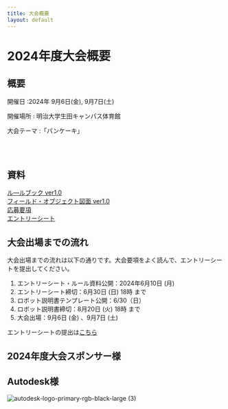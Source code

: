 ```yaml
---
title: 大会概要
layout: default
---
```


# 2024年度大会概要

## 概要
開催日
:2024年 9月6日(金), 9月7日(土)  

開催場所
: 明治大学生田キャンパス体育館

大会テーマ
:「パンケーキ」

<br><br>

## 資料
[ル―ルブック ver1.0](../data/2024/pdf/F3RC2024_rulebook_v10.pdf)  
[フィールド・オブジェクト図面 ver1.0](../data/2024/pdf/F3RC2024_field_and_object_v10.pdf)  
[応募要項](../data/2024/pdf/F3RC2024_guidelines_0610.pdf)  
[エントリーシート](../data/2024/Word/F3RC2024_entry_sheet.docx)

## 大会出場までの流れ
大会出場までの流れは以下の通りです。大会要項をよく読んで、エントリーシートを提出してください。

1. エントリーシート・ルール資料公開：2024年6月10日 (月)
2. エントリーシート締切：6月30日 (日) 18時 まで
3. ロボット説明書テンプレート公開：6/30（日）
4. ロボット説明書締切：8月20日 (火) 18時 まで
5. 大会出場：9月6日 (金) 、9月7日 (土)

エントリーシートの提出は[こちら](https://docs.google.com/forms/d/e/1FAIpQLScrWJZhFGGzij2I97wo-64ZBthRO-mgopbNLmZY4XdOHR8HYA/viewform?usp=sf_link)

## 2024年度大会スポンサー様
## Autodesk様 ##
![autodesk-logo-primary-rgb-black-large (3)](https://github.com/F3RC-committee/f3rc-committee.github.io/assets/164468008/783fb6a9-bae4-46f8-a4c4-87e64adb4d75)
